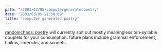```yaml
---
path: "/2003/03/05/computergeneratedpoetry" 
date: "2003/03/05 21:58:09" 
title: "computer generated poetry" 
---
```

<a href="http://www.randomchaos.com/poetry.php">randomchaos: poetry</a> will currently spit out mostly meaningless ten-syllable couplets for your consumption. future plans include grammar enforcement, haikus, limericks, and sonnets.